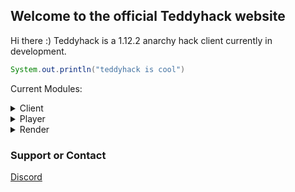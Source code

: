 ## Welcome to the official Teddyhack website

Hi there :) Teddyhack is a 1.12.2 anarchy hack client currently in development.

```java
System.out.println("teddyhack is cool")
```

Current Modules:

<details> 
  <summary>Client</summary>
    - FancyChatMessages <br>
    - ChatSuffix
</details>
<details> 
  <summary>Player</summary>
    - Fly <br>
    - Sprint
</details>
<details> 
  <summary>Render</summary>
    - FullBright
</details>

### Support or Contact

[Discord](https://discord.gg/X2BmAqW8ry)

